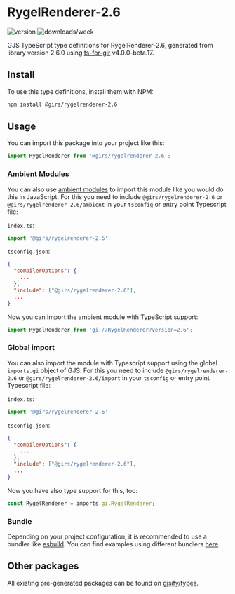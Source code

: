
# RygelRenderer-2.6

![version](https://img.shields.io/npm/v/@girs/rygelrenderer-2.6)
![downloads/week](https://img.shields.io/npm/dw/@girs/rygelrenderer-2.6)


GJS TypeScript type definitions for RygelRenderer-2.6, generated from library version 2.6.0 using [ts-for-gir](https://github.com/gjsify/ts-for-gir) v4.0.0-beta.17.


## Install

To use this type definitions, install them with NPM:
```bash
npm install @girs/rygelrenderer-2.6
```

## Usage

You can import this package into your project like this:
```ts
import RygelRenderer from '@girs/rygelrenderer-2.6';
```

### Ambient Modules

You can also use [ambient modules](https://github.com/gjsify/ts-for-gir/tree/main/packages/cli#ambient-modules) to import this module like you would do this in JavaScript.
For this you need to include `@girs/rygelrenderer-2.6` or `@girs/rygelrenderer-2.6/ambient` in your `tsconfig` or entry point Typescript file:

`index.ts`:
```ts
import '@girs/rygelrenderer-2.6'
```

`tsconfig.json`:
```json
{
  "compilerOptions": {
    ...
  },
  "include": ["@girs/rygelrenderer-2.6"],
  ...
}
```

Now you can import the ambient module with TypeScript support: 

```ts
import RygelRenderer from 'gi://RygelRenderer?version=2.6';
```

### Global import

You can also import the module with Typescript support using the global `imports.gi` object of GJS.
For this you need to include `@girs/rygelrenderer-2.6` or `@girs/rygelrenderer-2.6/import` in your `tsconfig` or entry point Typescript file:

`index.ts`:
```ts
import '@girs/rygelrenderer-2.6'
```

`tsconfig.json`:
```json
{
  "compilerOptions": {
    ...
  },
  "include": ["@girs/rygelrenderer-2.6"],
  ...
}
```

Now you have also type support for this, too:

```ts
const RygelRenderer = imports.gi.RygelRenderer;
```

### Bundle

Depending on your project configuration, it is recommended to use a bundler like [esbuild](https://esbuild.github.io/). You can find examples using different bundlers [here](https://github.com/gjsify/ts-for-gir/tree/main/examples).

## Other packages

All existing pre-generated packages can be found on [gjsify/types](https://github.com/gjsify/types).

